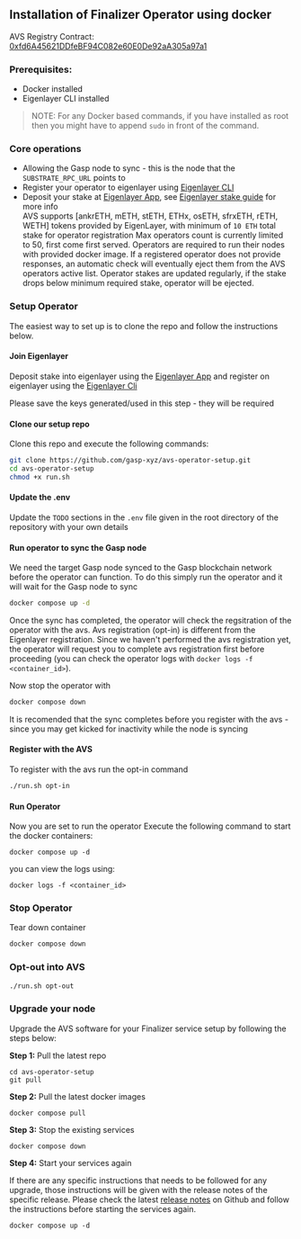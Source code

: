 ## Installation of Finalizer Operator using docker

AVS Registry Contract: [0xfd6A45621DDfeBF94C082e60E0De92aA305a97a1](https://holesky.etherscan.io/address/0xfd6A45621DDfeBF94C082e60E0De92aA305a97a1)

### Prerequisites:
* Docker installed
* Eigenlayer CLI installed

> NOTE: For any Docker based commands, if you have installed as root then you might have to append `sudo` in front of the command.

### Core operations
* Allowing the Gasp node to sync - this is the node that the `SUBSTRATE_RPC_URL` points to
* Register your operator to eigenlayer using [Eigenlayer CLI](https://github.com/Layr-Labs/eigenlayer-cli)
* Deposit your stake at [Eigenlayer App](https://holesky.eigenlayer.xyz/), see [Eigenlayer stake guide](https://docs.eigenlayer.xyz/restaking-guides/restaking-user-guide) for more info\
AVS supports [ankrETH, mETH, stETH, ETHx, osETH, sfrxETH, rETH, WETH] tokens provided by EigenLayer, with minimum of `10 ETH` total stake for operator registration
Max operators count is currently limited to 50, first come first served.
Operators are required to run their nodes with provided docker image. If a registered operator does not provide responses, an automatic check will eventually eject them from the AVS operators active list.
Operator stakes are updated regularly, if the stake drops below minimum required stake, operator will be ejected. 

### Setup Operator
The easiest way to set up is to clone the repo and follow the instructions below.

#### Join Eigenlayer
Deposit stake into eigenlayer using the [Eigenlayer App](https://holesky.eigenlayer.xyz/) and register on eigenlayer using the [Eigenlayer Cli](https://github.com/Layr-Labs/eigenlayer-cli)

Please save the keys generated/used in this step - they will be required

#### Clone our setup repo
Clone this repo and execute the following commands:
```bash
git clone https://github.com/gasp-xyz/avs-operator-setup.git
cd avs-operator-setup
chmod +x run.sh
```

#### Update the .env
Update the `TODO` sections in the  `.env` file given in the root directory of the repository with your own details

#### Run operator to sync the Gasp node
We need the target Gasp node synced to the Gasp blockchain network before the operator can function. To do this simply run the operator and it will wait for the Gasp node to sync 
```bash
docker compose up -d
```
Once the sync has completed, the operator will check the regsitration of the operator with the avs. Avs registration (opt-in) is different from the Eigenlayer registration. Since we haven't performed the avs registration yet, the operator will request you to complete avs registration first before proceeding (you can check the operator logs with `docker logs -f <container_id>`).

Now stop the operator with
```bash
docker compose down
```

It is recomended that the sync completes before you register with the avs - since you may get kicked for inactivity while the node is syncing

#### Register with the AVS
To register with the avs run the opt-in command
```bash
./run.sh opt-in
```

#### Run Operator
Now you are set to run the operator
Execute the following command to start the docker containers:
```
docker compose up -d
```
you can view the logs using:
```
docker logs -f <container_id>
```

### Stop Operator
Tear down container
```bash
docker compose down
```
### Opt-out into AVS
```bash
./run.sh opt-out
```
### Upgrade your node

Upgrade the AVS software for your Finalizer service setup by following the steps below:

**Step 1:** Pull the latest repo

```
cd avs-operator-setup
git pull
```

**Step 2:** Pull the latest docker images

```
docker compose pull
```

**Step 3:** Stop the existing services

```
docker compose down
```

**Step 4:** Start your services again

If there are any specific instructions that needs to be followed for any upgrade, those instructions will be given with the release notes of the specific release. Please check the latest [release notes](https://github.com/gasp-xyz/avs-operator-setup/releases) on Github and follow the instructions before starting the services again.

```
docker compose up -d
```
